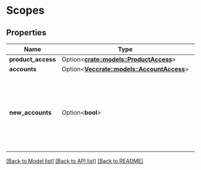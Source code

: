 # Scopes

## Properties

Name | Type | Description | Notes
------------ | ------------- | ------------- | -------------
**product_access** | Option<[**crate::models::ProductAccess**](ProductAccess.md)> |  | [optional]
**accounts** | Option<[**Vec<crate::models::AccountAccess>**](AccountAccess.md)> |  | [optional]
**new_accounts** | Option<**bool**> | Allow access to newly opened accounts as they are opened. If unset, defaults to `true`. | [optional][default to true]

[[Back to Model list]](../README.md#documentation-for-models) [[Back to API list]](../README.md#documentation-for-api-endpoints) [[Back to README]](../README.md)


